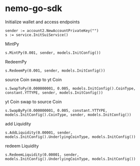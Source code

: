 # nemo-go-sdk
Initialize wallet and access endpoints
```bigquery
sender := account2.NewAccountPrivateKey("")
s := service.InitSuiService()
```

MintPy
```bigquery
s.MintPy(0.001, sender, models.InitConfig())
```

RedeemPy
```bigquery
s.RedeemPy(0.001, sender, models.InitConfig())
```

source Coin swap to yt Coin 
```bigquery
s.SwapToPy(0.000000001, 0.005, models.InitConfig().CoinType, constant.YTTYPE, sender, models.InitConfig())
```

yt Coin swap to source Coin 
```bigquery
s.SwapByPy(0.000000001, 0.005, constant.YTTYPE, models.InitConfig().CoinType, sender, models.InitConfig())	
```

add Liquidity
```bigquery
s.AddLiquidity(0.00001, sender, models.InitConfig().UnderlyingCoinType, models.InitConfig())
```

redeem Liquidity
```bigquery
s.RedeemLiquidity(0.00001, sender, models.InitConfig().UnderlyingCoinType, models.InitConfig())
```